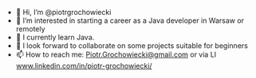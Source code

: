 - 👋 Hi, I’m @piotrgrochowiecki
- 👀 I’m interested in starting a career as a Java developer in Warsaw or remotely
- 🌱 I currently learn Java.
- 💞️ I look forward to collaborate on some projects suitable for beginners 
- 📫 How to reach me: Piotr.Grochowiecki@gmail.com or via LI www.linkedin.com/in/piotr-grochowiecki/

<!---
piotrgrochowiecki/piotrgrochowiecki is a ✨ special ✨ repository because its `README.md` (this file) appears on your GitHub profile.
You can click the Preview link to take a look at your changes.
--->
